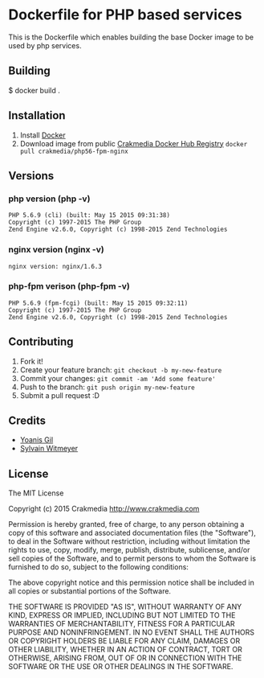 # Dockerfile for PHP based services


This is the Dockerfile which enables building the base Docker image
to be used by php services.


## Building

  $ docker build .
  
## Installation

1. Install [Docker](https://www.docker.com/)
2. Download image from public [Crakmedia Docker Hub Registry](https://registry.hub.docker.com/repos/crakmedia/) 
	`docker pull crakmedia/php56-fpm-nginx`  

## Versions

### php version (php -v)
    
    PHP 5.6.9 (cli) (built: May 15 2015 09:31:38)
    Copyright (c) 1997-2015 The PHP Group
    Zend Engine v2.6.0, Copyright (c) 1998-2015 Zend Technologies

### nginx version (nginx -v)

    nginx version: nginx/1.6.3

### php-fpm verison (php-fpm -v)

    PHP 5.6.9 (fpm-fcgi) (built: May 15 2015 09:32:11)
    Copyright (c) 1997-2015 The PHP Group
    Zend Engine v2.6.0, Copyright (c) 1998-2015 Zend Technologies

## Contributing

1. Fork it!
2. Create your feature branch: `git checkout -b my-new-feature`
3. Commit your changes: `git commit -am 'Add some feature'`
4. Push to the branch: `git push origin my-new-feature`
5. Submit a pull request :D

## Credits

- [Yoanis Gil](https://github.com/yoanisgil)
- [Sylvain Witmeyer](https://github.com/sylwit)

## License

The MIT License

Copyright (c) 2015 Crakmedia http://www.crakmedia.com

Permission is hereby granted, free of charge, to any person obtaining a copy
of this software and associated documentation files (the "Software"), to deal
in the Software without restriction, including without limitation the rights
to use, copy, modify, merge, publish, distribute, sublicense, and/or sell
copies of the Software, and to permit persons to whom the Software is
furnished to do so, subject to the following conditions:

The above copyright notice and this permission notice shall be included in
all copies or substantial portions of the Software.

THE SOFTWARE IS PROVIDED "AS IS", WITHOUT WARRANTY OF ANY KIND, EXPRESS OR
IMPLIED, INCLUDING BUT NOT LIMITED TO THE WARRANTIES OF MERCHANTABILITY,
FITNESS FOR A PARTICULAR PURPOSE AND NONINFRINGEMENT. IN NO EVENT SHALL THE
AUTHORS OR COPYRIGHT HOLDERS BE LIABLE FOR ANY CLAIM, DAMAGES OR OTHER
LIABILITY, WHETHER IN AN ACTION OF CONTRACT, TORT OR OTHERWISE, ARISING FROM,
OUT OF OR IN CONNECTION WITH THE SOFTWARE OR THE USE OR OTHER DEALINGS IN
THE SOFTWARE.